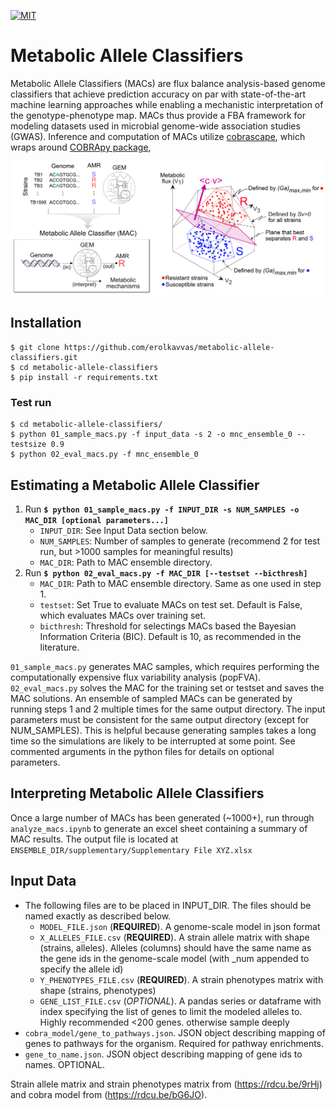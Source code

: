 [![MIT][image-1]][1]

# Metabolic Allele Classifiers

Metabolic Allele Classifiers (MACs) are flux balance analysis-based genome classifiers that achieve prediction accuracy on par with state-of-the-art machine learning approaches while enabling a mechanistic interpretation of the genotype-phenotype map. MACs thus provide a FBA framework for modeling datasets used in microbial genome-wide association studies (GWAS). Inference and computation of MACs utilize [cobrascape](https://github.com/erolkavvas/cobrascape), which wraps around [COBRApy package](https://github.com/opencobra/cobrapy),

![cobrafig][image-2]

## Installation
	$ git clone https://github.com/erolkavvas/metabolic-allele-classifiers.git  
	$ cd metabolic-allele-classifiers  
	$ pip install -r requirements.txt  

### Test run
	$ cd metabolic-allele-classifiers/  
	$ python 01_sample_macs.py -f input_data -s 2 -o mnc_ensemble_0 --testsize 0.9   
	$ python 02_eval_macs.py -f mnc_ensemble_0  

## Estimating a Metabolic Allele Classifier

1. Run **`$ python 01_sample_macs.py -f INPUT_DIR -s NUM_SAMPLES -o MAC_DIR [optional parameters...]`**
	- `INPUT_DIR`: See Input Data section below.
	- `NUM_SAMPLES`: Number of samples to generate (recommend 2 for test run, but \>1000 samples for meaningful results)
	- `MAC_DIR`: Path to MAC ensemble directory.
2. Run **`$ python 02_eval_macs.py -f MAC_DIR [--testset --bicthresh]`**
	- `MAC_DIR`: Path to MAC ensemble directory. Same as one used in step 1.
	- `testset`: Set True to evaluate MACs on test set. Default is False, which evaluates MACs over training set.
	- `bicthresh`: Threshold for selectings MACs based the Bayesian Information Criteria (BIC). Default is 10, as recommended in the literature.

`01_sample_macs.py` generates MAC samples, which requires performing the computationally expensive flux variability analysis (popFVA). `02_eval_macs.py` solves the MAC for the training set or testset and saves the MAC solutions. An ensemble of sampled MACs can be generated by running steps 1 and 2 multiple times for the same output directory. The input parameters must be consistent for the same output directory (except for NUM_SAMPLES). This is helpful because generating samples takes a long time so the simulations are likely to be interrupted at some point. See commented arguments in the python files for details on optional parameters.


## Interpreting Metabolic Allele Classifiers
Once a large number of MACs has been generated (\~1000+), run through `analyze_macs.ipynb` to generate an excel sheet containing a summary of MAC results. The output file is located at `ENSEMBLE_DIR/supplementary/Supplementary File XYZ.xlsx`


## Input Data
- The following files are to be placed in INPUT\_DIR. The files should be named exactly as described below.
	- `MODEL_FILE.json` (**REQUIRED**). A genome-scale model in json format
	- `X_ALLELES_FILE.csv` (**REQUIRED**). A strain allele matrix with shape (strains, alleles). Alleles (columns) should have the same name as the gene ids in the genome-scale model (with \_num appended to specify the allele id) 
	- `Y_PHENOTYPES_FILE.csv` (**REQUIRED**). A strain phenotypes matrix with shape (strains, phenotypes)
	- `GENE_LIST_FILE.csv` (_OPTIONAL_). A pandas series or dataframe with index specifying the list of genes to limit the modeled alleles to. Highly recommended \<200 genes. otherwise sample deeply  
- `cobra_model/gene_to_pathways.json`. JSON object describing mapping of genes to pathways for the organism. Required for pathway enrichments.
- `gene_to_name.json`. JSON object describing mapping of gene ids to names. OPTIONAL.

Strain allele matrix and strain phenotypes matrix from (https://rdcu.be/9rHj) and cobra model from (https://rdcu.be/bG6JO).


[1]:	https://github.com/erolkavvas/escher/blob/master/LICENSE

[image-1]:	https://img.shields.io/pypi/l/Escher.svg
[image-2]:	/MAC_overview.png?raw=true